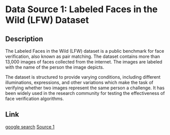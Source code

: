 # Data Source 1: Labeled Faces in the Wild (LFW) Dataset


## Description

The Labeled Faces in the Wild (LFW) dataset is a public benchmark for face verification, also known as pair matching. The dataset contains more than 13,000 images of faces collected from the internet. The images are labeled with the name of the person the image depicts.

The dataset is structured to provide varying conditions, including different illuminations, expressions, and other variations which make the task of verifying whether two images represent the same person a challenge. It has been widely used in the research community for testing the effectiveness of face verification algorithms.

## Link




[google search](https://www.google.com/search?client=safari&rls=en&q=Labeled+Faces+in+the+Wild+(LFW)+Dataset&ie=UTF-8&oe=UTF-8)
[Source 1](http://vis-www.cs.umass.edu/lfw/)
